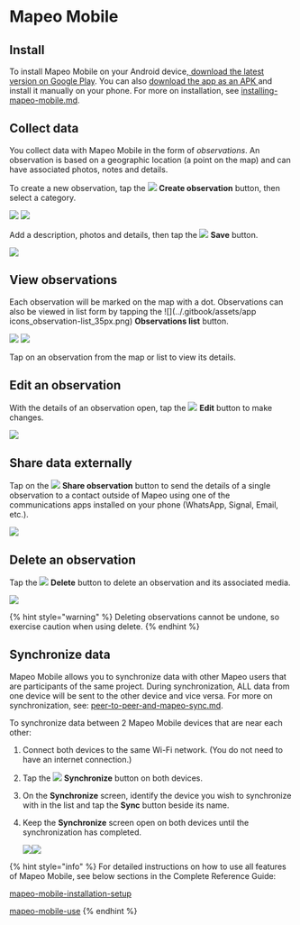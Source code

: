 # Mapeo Mobile

## Install

To install Mapeo Mobile on your Android device,[ download the latest version on Google Play​](https://play.google.com/store/apps/details?id=com.mapeo\&hl=en\_US). ​You can also [download the app as an APK ](https://apk.mapeo.app/latest/)and install it manually on your phone. ​For more on installation, see [installing-mapeo-mobile.md](../complete-reference-guide/mapeo-mobile-installation-setup/installing-mapeo-mobile.md "mention").

## Collect data

You collect data with Mapeo Mobile in the form of _observations_. An observation is based on a geographic location (a point on the map) and can have associated photos, notes and details.&#x20;

To create a new observation, tap the ![](../.gitbook/assets/create\_observation.png) **Create observation** button, then select a category.

![](../.gitbook/assets/Homescreen-Create\_observation\_button.jpg) ![](../.gitbook/assets/Categories\_screen.jpg)

Add a description, photos and details, then tap the ![](../.gitbook/assets/app\_icons\_save\_35px.png) **Save** button.

![](../.gitbook/assets/Mm\_Save\_observation.jpg)

## View observations

Each observation will be marked on the map with a dot. Observations can also be viewed in list form by tapping the ![](../.gitbook/assets/app icons\_observation-list\_35px.png) **Observations list** button.

![](../.gitbook/assets/Homescreen-Observations\_list\_button.jpg) ![](../.gitbook/assets/Observations\_list\_screen.jpg)

Tap on an observation from the map or list to view its details.&#x20;

## Edit an observation

With the details of an observation open, tap the ![](../.gitbook/assets/app\_icons\_edit\_35px.png) **Edit** button to make changes.&#x20;

![](../.gitbook/assets/Edit\_observation\_button.jpg)

## Share data externally

Tap on the ![](../.gitbook/assets/app\_icons\_share\_35px.png) **Share observation** button to send the details of a single observation to a contact outside of Mapeo using one of the communications apps installed on your phone (WhatsApp, Signal, Email, etc.).

![](../.gitbook/assets/Share\_button.jpg)

## Delete an observation

Tap the ![](../.gitbook/assets/app\_icons\_Delete-trash.png) **Delete** button to delete an observation and its associated media.

![](../.gitbook/assets/Delete\_button.jpg)

{% hint style="warning" %}
Deleting observations cannot be undone, so exercise caution when using delete.
{% endhint %}

## Synchronize data

Mapeo Mobile allows you to synchronize data with other Mapeo users that are participants of the same project. During synchronization, ALL data from one device will be sent to the other device and vice versa. For more on synchronization, see: [peer-to-peer-and-mapeo-sync.md](../overview/about-mapeo/peer-to-peer-and-mapeo-sync.md "mention").

To synchronize data between 2 Mapeo Mobile devices that are near each other:

1. Connect both devices to the same Wi-Fi network. (You do not need to have an internet connection.)
2. Tap the ![](../.gitbook/assets/app\_icons\_Sync\_35px.png) **Synchronize** button on both devices.
3. On the **Synchronize** screen, identify the device you wish to synchronize with in the list and tap the **Sync** button beside its name.
4.  Keep the **Synchronize** screen open on both devices until the synchronization has completed.

    ![](../.gitbook/assets/Homescreen-Sync\_button.jpg)![](../.gitbook/assets/Sync\_screen\_mobile\_sync\_button.jpg)

{% hint style="info" %}
For detailed instructions on how to use all features of Mapeo Mobile, see below sections in the Complete Reference Guide:

[mapeo-mobile-installation-setup](../complete-reference-guide/mapeo-mobile-installation-setup/ "mention")

[mapeo-mobile-use](../complete-reference-guide/mapeo-mobile-use/ "mention")
{% endhint %}
